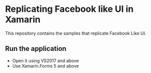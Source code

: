 # Replicating Facebook like UI in Xamarin

This repository contains the samples that replicate Facebook Like UI. 

## Run the application

* Open it using VS2017 and above
* Use Xamarin.Forms 5 and above




